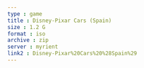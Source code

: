 ```yaml
---
type : game
title : Disney-Pixar Cars (Spain)
size : 1.2 G
format : iso
archive : zip
server : myrient
link2 : Disney-Pixar%20Cars%20%28Spain%29
---
```

